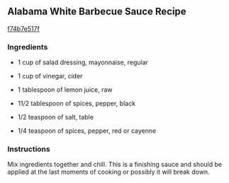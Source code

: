 ## Alabama White Barbecue Sauce Recipe

[f74b7e517f](http://cookeatshare.com/recipes/alabama-white-barbecue-sauce-62897)

### Ingredients

 - 1 cup of salad dressing, mayonnaise, regular

 - 1 cup of vinegar, cider

 - 1 tablespoon of lemon juice, raw

 - 11/2 tablespoon of spices, pepper, black

 - 1/2 teaspoon of salt, table

 - 1/4 teaspoon of spices, pepper, red or cayenne

### Instructions

Mix ingredients together and chill. This is a finishing sauce and should be applied at the last moments of cooking or possibly it will break down.